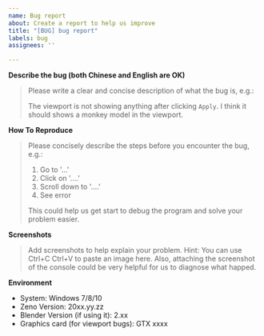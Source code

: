 ```yaml
---
name: Bug report
about: Create a report to help us improve
title: "[BUG] bug report"
labels: bug
assignees: ''

---
```


<!--
Thank for you report!
If this is your first issue to Zeno, make sure you've checked out the contributor guidelines:

https://github.com/zenustech/zeno/blob/master/docs/CONTRIBUTING.md

Please take some time to fill the blanks completely, this help us understand your problem easier.
Therefore *you get a better answer, faster*, thanks for your support!
-->

**Describe the bug (both Chinese and English are OK)**
> Please write a clear and concise description of what the bug is, e.g.:
>
> The viewport is not showing anything after clicking `Apply`.
> I think it should shows a monkey model in the viewport.


**How To Reproduce**
> Please concisely describe the steps before you encounter the bug, e.g.:
>
> 1. Go to '...'
> 2. Click on '....'
> 3. Scroll down to '....'
> 4. See error
>
> This could help us get start to debug the program and solve your problem easier.


**Screenshots**
> Add screenshots to help explain your problem.
> Hint: You can use Ctrl+C Ctrl+V to paste an image here.
> Also, attaching the screenshot of the console could be very helpful for us to diagnose what happed.


**Environment**
 - System: Windows 7/8/10
 - Zeno Version: 20xx.yy.zz
 - Blender Version (if using it): 2.xx
 - Graphics card (for viewport bugs): GTX xxxx

